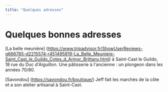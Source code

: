 ```yaml
---
title: "Quelques adresses"
---
```

# Quelques bonnes adresses 

[La belle meunière] (https://www.tripadvisor.fr/ShowUserReviews-g666785-d2215574-r451495819-La_Belle_Meuniere-Saint_Cast_le_Guildo_Cotes_d_Armor_Brittany.html) à Saint-Cast le Guildo, 18 rue du Duc d'Aiguillon. Une pâtisserie à l'ancienne : un plongeon dans les années 70/80.

[Savondou] (https://savondou.fr/boutique/) Jeff fait les marchés de la côte et a son atelier artisanal à Saint-Cast. 